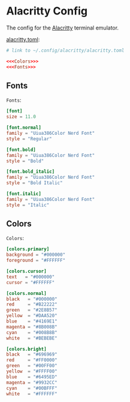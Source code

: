 # Alacritty Config

The config for the [Alacritty](https://alacritty.org/) terminal emulator.

[alacritty.toml](alacritty.toml):
```toml
# link to ~/.config/alacritty/alacritty.toml

<<<Colors>>>
<<<Fonts>>>
```

## Fonts

`Fonts`:
```toml
[font]
size = 11.0

[font.normal]
family = "Uiua386Color Nerd Font"
style = "Regular"

[font.bold]
family = "Uiua386Color Nerd Font"
style = "Bold"

[font.bold_italic]
family = "Uiua386Color Nerd Font"
style = "Bold Italic"

[font.italic]
family = "Uiua386Color Nerd Font"
style = "Italic"
```

## Colors

`Colors`:
```toml
[colors.primary]
background = "#000000"
foreground = "#FFFFFF"

[colors.cursor]
text   = "#000000"
cursor = "#FFFFFF"

[colors.normal]
black   = "#000000"
red     = "#B22222"
green   = "#2E8B57"
yellow  = "#DAA520"
blue    = "#4169E1"
magenta = "#8B008B"
cyan    = "#008B8B"
white   = "#BEBEBE"

[colors.bright]
black   = "#696969"
red     = "#FF0000"
green   = "#00FF00"
yellow  = "#FFFF00"
blue    = "#6495ED"
magenta = "#9932CC"
cyan    = "#00BFFF"
white   = "#FFFFFF"
```
